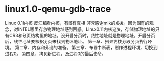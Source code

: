 # linux1.0-qemu-gdb-trace

Linux 0.11内核
反汇编看内核，有图有真相
非常感谢mik的点拨。因为固有的观念，对INTEL哪里存放物理地址感到困惑。Linux0.11内核这块，存储物理地址的只有CR3和分页结构里的地址。没开启分页时，线性地址就是物理地址，开启分页后，线性地址要根据分页来找到物理地址。
第一章、搭建内核分段分页执行环境。
第二章、内存和外设的准备。
第三章、布置中断表，制作进程环境，切换到进程0。
第四章、拷贝新进程，及进程0的最后使命。
